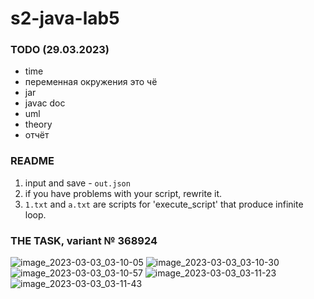 # s2-java-lab5
### TODO (29.03.2023)
- time
- переменная окружения это чё
- jar
- javac doc
- uml
- theory
- отчёт

### README
1. input and save - ```out.json```
2. if you have problems with your script, rewrite it.
3. ```1.txt``` and ```a.txt``` are scripts for 'execute_script' that produce infinite loop.


### THE TASK, variant № 368924
![image_2023-03-03_03-10-05](https://user-images.githubusercontent.com/76934492/222596915-6bddce9c-11f7-497c-b1f0-fddf5785c642.png)
![image_2023-03-03_03-10-30](https://user-images.githubusercontent.com/76934492/222596980-795d7b3f-31c9-4d57-aab5-f86882532c30.png)
![image_2023-03-03_03-10-57](https://user-images.githubusercontent.com/76934492/222597036-e975331d-c2c4-45f5-917f-a18798891a22.png)
![image_2023-03-03_03-11-23](https://user-images.githubusercontent.com/76934492/222597057-3885029f-6fcc-4104-82e4-ef9a401ab760.png)
![image_2023-03-03_03-11-43](https://user-images.githubusercontent.com/76934492/222597076-b61eb731-655b-4613-99f5-b7a53c536173.png)
